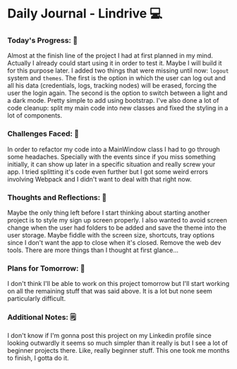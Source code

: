 # Daily Journal - Lindrive 💻

### Today's Progress: 🚀

Almost at the finish line of the project I had at first planned in my mind. Actually I already could start using it in order to test it. Maybe I will build it for this purpose later. I added two things that were missing until now: `logout` system and `themes`. The first is the option in which the user can log out and all his data (credentials, logs, tracking nodes) will be erased, forcing the user the login again. The second is the option to switch between a light and a dark mode. Pretty simple to add using bootstrap. I've also done a lot of code cleanup: split my main code into new classes and fixed the styling in a lot of components.

### Challenges Faced: 💪
In order to refactor my code into a MainWindow class I had to go through some headaches. Specially with the events since if you miss something initially, it can show up later in a specific situation and really screw your app. I tried splitting it's code even further but I got some weird errors involving Webpack and I didn't want to deal with that right now.

### Thoughts and Reflections: 💭
Maybe the only thing left before I start thinking about starting another project is to style my sign up screen properly. I also wanted to avoid screen change when the user had folders to be added and save the theme into the user storage. Maybe fiddle with the screen size, shortcuts, tray options since I don't want the app to close when it's closed. Remove the web dev tools. There are more things than I thought at first glance...

### Plans for Tomorrow: 📙

I don't think I'll be able to work on this project tomorrow but I'll start working on all the remaining stuff that was said above. It is a lot but none seem particularly difficult.

### Additional Notes: 🗒

I don't know if I'm gonna post this project on my Linkedin profile since looking outwardly it seems so much simpler than it really is but I see a lot of beginner projects there. Like, really beginner stuff. This one took me months to finish, I gotta do it.